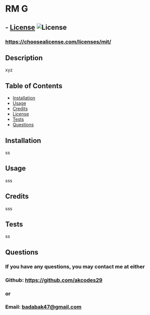 # RM G
 
  ## - [License](#license) ![License](https://img.shields.io/badge/MIT-purple.svg)
 ### https://choosealicense.com/licenses/mit/

## Description

xyz

## Table of Contents

- [Installation](#installation)
- [Usage](#usage)
- [Credits](#credits)
- [License](#license)
- [Tests](#tests)
- [Questions](#questions)

## Installation
ss

## Usage
sss

## Credits

sss


## Tests

ss

## Questions
### If you have any questions, you may contact me at either
### Github: https://github.com/akcodes29
### or
### Email: badabak47@gmail.com

